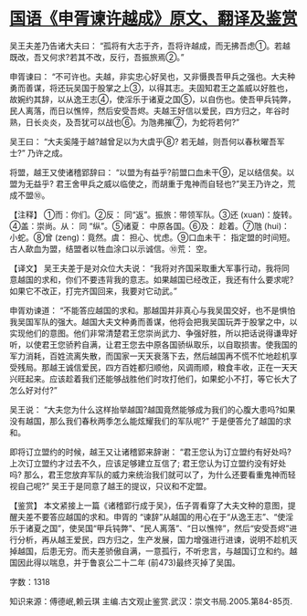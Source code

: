 # [国语《申胥谏许越成》原文、翻译及鉴赏](https://www.vrrw.net/wx/14021.html)

吴王夫差乃告诸大夫曰： “孤将有大志于齐，吾将许越成，而无拂吾虑①。若越既改，吾又何求?若其不改，反行，吾振旅焉②。”

申胥谏曰： “不可许也。夫越，非实忠心好吴也，又非慑畏吾甲兵之强也。大夫种勇而善谋，将还玩吴国于股掌之上③，以得其志。夫固知君王之盖威以好胜也，故婉约其辞，以从逸王志④，使淫乐于诸夏之国⑤，以自伤也。使吾甲兵钝弊，民人离落，而日以憔悴，然后安受吾烬。夫越王好信以爱民，四方归之，年谷时熟，日长炎炎，及吾犹可以战也⑥。为虺弗摧⑦，为蛇将若何?”

吴王曰： “大夫奚隆于越?越曾足以为大虞乎⑧? 若无越，则吾何以春秋曜吾军士?” 乃许之成。

将盟，越王又使诸稽郢辞曰： “以盟为有益乎?前盟口血未干⑨，足以结信矣。以盟为无益乎? 君王舍甲兵之威以临使之，而胡重于鬼神而自轻也?”吴王乃许之，荒成不盟⑩。

【注释】 ①而：你们。②反： 同“返”。振旅：带领军队。③还 (xuan)：旋转。④盖：崇尚。从： 同 “纵”。⑤诸夏： 中原各国。⑥及： 趁着。⑦虺 (hui)： 小蛇。⑧曾 (zeng)：竟然。虞： 担心、忧虑。⑨口血未干： 指定盟的时间短。古人歃血为盟，结盟者以牲血涂口以示诚信。⑩荒： 空。



【译文】 吴王夫差于是对众位大夫说： “我将对齐国采取重大军事行动，我将同意越国的求和，你们不要违背我的意志。如果越国已经改正，我还有什么要求呢?如果它不改正，打完齐国回来，我要对它动武。”

申胥劝谏道： “不能答应越国的求和。那越国并非真心与我吴国交好，也不是惧怕我吴国军队的强大。越国大夫文种勇而善谋，他将会把我吴国玩弄于股掌之中，以实现他们的意图。他们非常清楚君王您崇尚武力、争强好胜，所以把话说得谦卑好听，以使君王您骄矜自满，让君王您去中原各国骄纵取乐，以自取损害。使我国的军力消耗，百姓流离失散，而国家一天天衰落下去，然后越国再不慌不忙地趁机享受残局。那越王诚信爱民，四方百姓都归顺他，风调雨顺，粮食丰收，正在一天天兴旺起来。应该趁着我们还能够战胜他们时攻打他们，如果蛇小不打，等它长大了怎么好对付?”

吴王说： “大夫您为什么这样抬举越国?越国竟然能够成为我们的心腹大患吗?如果没有越国，那么我们春秋两季怎么能炫耀我们的军队呢?” 于是便答允了越国的求和。

即将订立盟约的时候，越王又让诸稽郢来辞谢： “君王您认为订立盟约有好处吗? 上次订立盟约才过去不久，应该足够建立互信了; 君王您认为订立盟约没有好处吗? 那么，君王您放弃军队的威力来统治我们就可以了，为什么还要看重鬼神而轻视自己呢?” 吴王于是同意了越王的提议，只议和不定盟。

【鉴赏】 本文紧接上一篇《诸稽郢行成于吴》，伍子胥看穿了大夫文种的意图，提醒夫差不要答应越国的求和。申胥的 “谏辞”从越国的用心在于“从逸王志”、“使淫乐于诸夏之国”，使吴国“甲兵钝弊”、“民人离落”、“日以憔悴”，然后“安受吾烬”进行分析，再从越王爱民，四方归之，生产发展，国力增强进行进谏，说明不趁机灭掉越国，后患无穷。而夫差骄傲自满，一意孤行，不听忠言，与越国订立和约。越国因此得以喘息，并于鲁哀公二十二年 (前473)最终灭掉了吴国。

字数：1318

知识来源：傅德岷,赖云琪 主编.古文观止鉴赏.武汉：崇文书局.2005.第84-85页.

